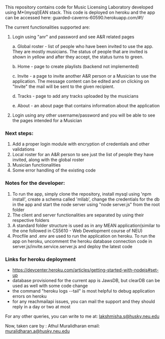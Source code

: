 This repository contains code for Music Licensing Laboratory developed using M*(mysql)EAN stack. This code is deployed on heroku and the app can be accessed here: guarded-caverns-60590.herokuapp.com/#!/

The current functionalities supported are:
1. Login using "anr" and password and see A&R related pages
    
    a. Global roster - list of people who have been invited to use the app. They are mostly musicians. The status of people that are invited is shown in yellow and after they accept, the status turns to green.
    
    b. Home - page to create playlists (backend not implemented)
    
    c. Invite - a page to invite another A&R person or a Musician to use the application. 
        The message content can be edited and on clicking on "Invite" the mail will be sent to the given recipient.
    
    d. Tracks - page to add any tracks uploaded by the musicians
    
    e. About - an about page that contains information about the application
    
2. Login using any other username/password and you will be able to see the pages intended for a Musician

### Next steps:
1. Add a proper login module with encryption of credentials and other validations
2. Local roster for an A&R person to see just the list of people they have invited, along with the global roster
3. Musician functionalities
4. Some error handling of the existing code

### Notes for the developer:
1. To run the app, simply clone the repository, install mysql using 'npm install', create a schema called 'mllab', change the credentials for the db in the app and start the node server using "node server.js" from the root folder
2. The client and server functionalities are separated by using their respective folders
3. A standard folder structure is used as in any MEAN application(similar to the one followed in CS5610 - Web Development course of NEU)
4. Procfile and .env are used to run the application on heroku. To run the app on heroku, uncomment the heroku database connection code in server.js/invite.service.server.js and deploy the latest code

### Links for heroku deployment
- https://devcenter.heroku.com/articles/getting-started-with-nodejs#set-up
- database provisioned for the current app is JawsDB, but clearDB can be used as well with some code change
- the command "heroku logs --tail" is most helpful to debug application errors on heroku
- for any reachmailapi issues, you can mail the support and they should reply in a day or two at most

For any other queries, you can write to me at: lakshmisha.s@husky.neu.edu

Now, taken care by : Athul Muralidharan  email: muralidharan.a@husky.neu.edu
